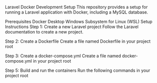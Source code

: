 Laravel Docker Development Setup
This repository provides a setup for running a Laravel application with Docker, including a MySQL database.

Prerequisites
Docker Desktop
Windows Subsystem for Linux (WSL)
Setup Instructions
Step 1: Create a new Laravel project
Follow the Laravel documentation to create a new project.

Step 2: Create a Dockerfile
Create a file named Dockerfile in your project root 

Step 3: Create a docker-compose.yml
Create a file named docker-compose.yml in your project root 

Step 5: Build and run the containers
Run the following commands in your project root

